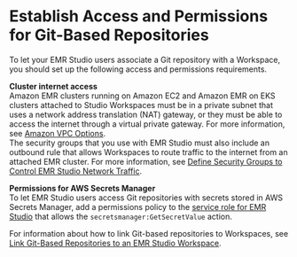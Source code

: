 # Establish Access and Permissions for Git\-Based Repositories<a name="emr-studio-enable-git"></a>

To let your EMR Studio users associate a Git repository with a Workspace, you should set up the following access and permissions requirements\.

**Cluster internet access**  
Amazon EMR clusters running on Amazon EC2 and Amazon EMR on EKS clusters attached to Studio Workspaces must be in a private subnet that uses a network address translation \(NAT\) gateway, or they must be able to access the internet through a virtual private gateway\. For more information, see [Amazon VPC Options](emr-clusters-in-a-vpc.md)\.  
The security groups that you use with EMR Studio must also include an outbound rule that allows Workspaces to route traffic to the internet from an attached EMR cluster\. For more information, see [Define Security Groups to Control EMR Studio Network Traffic](emr-studio-security-groups.md)\.

**Permissions for AWS Secrets Manager**  
To let EMR Studio users access Git repositories with secrets stored in AWS Secrets Manager, add a permissions policy to the [service role for EMR Studio](emr-studio-service-role.md) that allows the `secretsmanager:GetSecretValue` action\.

For information about how to link Git\-based repositories to Workspaces, see [Link Git\-Based Repositories to an EMR Studio Workspace](emr-studio-git-repo.md)\.